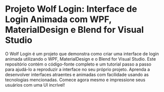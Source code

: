 # Projeto Wolf Login: Interface de Login Animada com WPF, MaterialDesign e Blend for Visual Studio
O Wolf Login é um projeto que demonstra como criar uma interface de login animada utilizando o WPF,
MaterialDesign e o Blend for Visual Studio. Este repositório contém o código-fonte completo e um tutorial passo a passo para ajudá-lo a reproduzir a interface no seu próprio projeto.
Aprenda a desenvolver interfaces atraentes e animadas com facilidade usando as tecnologias mencionadas.
Comece agora mesmo e impressione seus usuários com uma UI incrível!
